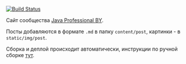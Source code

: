 [![Build Status](https://travis-ci.org/JavaBy/jprof-hugo.svg?branch=master)](https://travis-ci.org/JavaBy/jprof-hugo)

Сайт сообщества [Java Professional BY](http://jprof.by).

Посты добавляются в формате `.md` в папку `content/post`, картинки - в `static/img/post`.

Сборка и деплой происходит автоматически, инструкции по ручной сборке [тут](https://github.com/JavaBy/jprof-hugo/blob/master/README_manual.md).